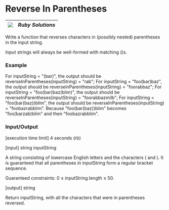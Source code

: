# Reverse In Parentheses

| ![](https://app.codesignal.com/user-icons/languages/rb.svg) | ***Ruby Solutions*** |
|---|---|


Write a function that reverses characters in (possibly nested) parentheses in the input string.

Input strings will always be well-formed with matching ()s.

### Example

For inputString = "(bar)", the output should be
reverseInParentheses(inputString) = "rab";
For inputString = "foo(bar)baz", the output should be
reverseInParentheses(inputString) = "foorabbaz";
For inputString = "foo(bar)baz(blim)", the output should be
reverseInParentheses(inputString) = "foorabbazmilb";
For inputString = "foo(bar(baz))blim", the output should be
reverseInParentheses(inputString) = "foobazrabblim".
Because "foo(bar(baz))blim" becomes "foo(barzab)blim" and then "foobazrabblim".

### Input/Output

[execution time limit] 4 seconds (rb)

[input] string inputString

A string consisting of lowercase English letters and the characters ( and ). It is guaranteed that all parentheses in inputString form a regular bracket sequence.

Guaranteed constraints:
0 ≤ inputString.length ≤ 50.

[output] string

Return inputString, with all the characters that were in parentheses reversed.